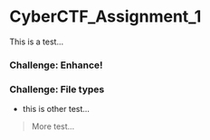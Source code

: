 # CyberCTF_Assignment_1

This is a test...


### Challenge: Enhance!

### Challenge: File types

* this is other test...

> More test...
